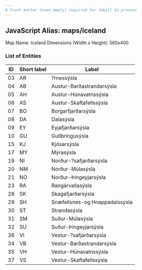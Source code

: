 ```yaml
---
# Front matter (even empty) required for Jekyll to process
---
```


## JavaScript Alias: maps/iceland

Map Name: Iceland
Dimensions (Width x Height): 560x400





### List of Entities

ID | Short label | Label
---|---|---|
03|AR|?rnessýsla
04|AB|Austur-Barðastrandarsýsla
05|AH|Austur-Húnavatnssýsla
06|AS|Austur-Skaftafellssýsla
07|BO|Borgarfjarðarsýsla
08|DA|Dalasýsla
09|EY|Eyjafjarðarsýsla
10|GU|Gullbringusýsla
15|KJ|Kjósarsýsla
17|MY|Mýrasýsla
19|NI|Norður-?safjarðarsýsla
20|NM|Norður-Múlasýsla
21|NO|Norður-Þingeyjarsýsla
23|RA|Rangárvallasýsla
28|SK|Skagafjarðarsýsla
29|SH|Snæfellsnes-og Hnappadalssýsla
30|ST|Strandasýsla
31|SM|Suður-Múlasýsla
32|SU|Suður-Þingeyjarsýsla
36|VI|Vestur-?safjarðarsýsla
34|VB|Vestur-Barðastrandarsýsla
35|VH|Vestur-Húnavatnssýsla
37|VS|Vestur-Skaftafellssýsla

